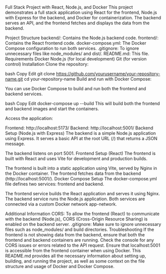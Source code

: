 Full Stack Project with React, Node.js, and Docker
This project demonstrates a full stack application using React for the frontend, Node.js with Express for the backend, and Docker for containerization. The backend serves an API, and the frontend fetches and displays the data from the backend.

Project Structure
backend/: Contains the Node.js backend code.
frontend/: Contains the React frontend code.
docker-compose.yml: The Docker Compose configuration to run both services.
.gitignore: To ignore unnecessary files like node_modules/ and dist/.
README.md: This file.
Requirements
Docker
Node.js (for local development)
Git (for version control)
Installation
Clone the repository:

bash
Copy
Edit
git clone https://github.com/yourusername/your-repository-name.git
cd your-repository-name
Build and run with Docker Compose:

You can use Docker Compose to build and run both the frontend and backend services.

bash
Copy
Edit
docker-compose up --build
This will build both the frontend and backend images and start the containers.

Access the application:

Frontend: http://localhost:5173/
Backend: http://localhost:5001/
Backend Setup (Node.js with Express)
The backend is a simple Node.js application using Express. It serves a basic API at the root URL (/) that returns a JSON message.

The backend listens on port 5001.
Frontend Setup (React)
The frontend is built with React and uses Vite for development and production builds.

The frontend is built into a static application using Vite, served by Nginx in the Docker container.
The frontend fetches data from the backend (http://localhost:5001/).
Docker Compose Setup
The docker-compose.yml file defines two services: frontend and backend.

The frontend service builds the React application and serves it using Nginx.
The backend service runs the Node.js application.
Both services are connected via a custom Docker network app-network.

Additional Information
CORS: To allow the frontend (React) to communicate with the backend (Node.js), CORS (Cross-Origin Resource Sharing) is enabled on the backend server.
.gitignore: Make sure to ignore unnecessary files such as node_modules/ and build directories.
Troubleshooting
If the frontend is not showing data from the backend, ensure that both the frontend and backend containers are running.
Check the console for any CORS issues or errors related to the API request.
Ensure that localhost:5001 is accessible from the frontend container when using Docker.
This README.md provides all the necessary information about setting up, building, and running the project, as well as some context on the file structure and usage of Docker and Docker Compose.
